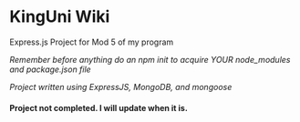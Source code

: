 <h1>KingUni Wiki</h1>

<p>Express.js Project for Mod 5 of my program</p>

<i> Remember before anything do an npm init to acquire YOUR node_modules and package.json file</i>

<i>Project written using ExpressJS, MongoDB, and mongoose</i>
<h4>Project not completed.  I will update when it is.</h4>